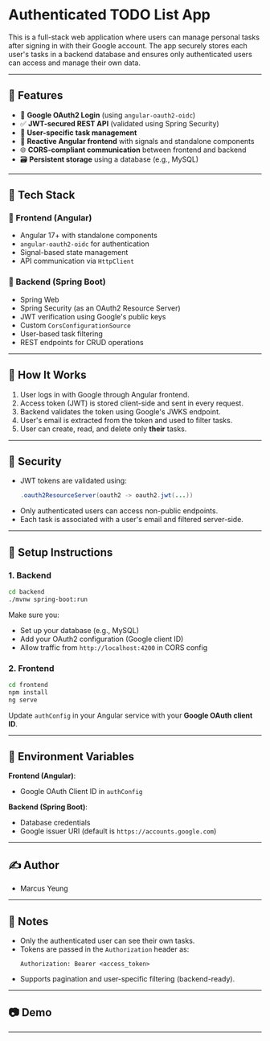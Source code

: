 # Authenticated TODO List App

This is a full-stack web application where users can manage personal tasks after signing in with their Google account. The app securely stores each user's tasks in a backend database and ensures only authenticated users can access and manage their own data.

---

## 🚀 Features

- 🔐 **Google OAuth2 Login** (using `angular-oauth2-oidc`)
- ✅ **JWT-secured REST API** (validated using Spring Security)
- 🧾 **User-specific task management**
- 🧠 **Reactive Angular frontend** with signals and standalone components
- 🌐 **CORS-compliant communication** between frontend and backend
- 🗃️ **Persistent storage** using a database (e.g., MySQL)

---

## 🧱 Tech Stack

### 🔧 Frontend (Angular)
- Angular 17+ with standalone components
- `angular-oauth2-oidc` for authentication
- Signal-based state management
- API communication via `HttpClient`

### 🔧 Backend (Spring Boot)
- Spring Web
- Spring Security (as an OAuth2 Resource Server)
- JWT verification using Google's public keys
- Custom `CorsConfigurationSource`
- User-based task filtering
- REST endpoints for CRUD operations

---

## 🧪 How It Works

1. User logs in with Google through Angular frontend.
2. Access token (JWT) is stored client-side and sent in every request.
3. Backend validates the token using Google's JWKS endpoint.
4. User's email is extracted from the token and used to filter tasks.
5. User can create, read, and delete only **their** tasks.

---

## 🔐 Security

- JWT tokens are validated using:
  ```java
  .oauth2ResourceServer(oauth2 -> oauth2.jwt(...))
  ```
- Only authenticated users can access non-public endpoints.
- Each task is associated with a user's email and filtered server-side.

---

## 🧳 Setup Instructions

### 1. Backend

```bash
cd backend
./mvnw spring-boot:run
```

Make sure you:
- Set up your database (e.g., MySQL)
- Add your OAuth2 configuration (Google client ID)
- Allow traffic from `http://localhost:4200` in CORS config

### 2. Frontend

```bash
cd frontend
npm install
ng serve
```

Update `authConfig` in your Angular service with your **Google OAuth client ID**.

---

## 🧩 Environment Variables

**Frontend (Angular)**:
- Google OAuth Client ID in `authConfig`

**Backend (Spring Boot)**:
- Database credentials
- Google issuer URI (default is `https://accounts.google.com`)

---

## ✍️ Author

- Marcus Yeung

---

## 📌 Notes

- Only the authenticated user can see their own tasks.
- Tokens are passed in the `Authorization` header as:
  ```
  Authorization: Bearer <access_token>
  ```
- Supports pagination and user-specific filtering (backend-ready).

---

## 📷 Demo



---
